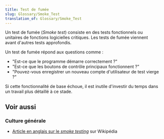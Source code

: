 ```yaml
---
title: Test de fumée
slug: Glossary/Smoke_Test
translation_of: Glossary/Smoke_Test
---
```


Un test de fumée (_Smoke test_) consiste en des tests fonctionnels ou unitaires de fonctions logicielles critiques. Les tests de fumée viennent avant d'autres tests approfondis.

Un test de fumée répond aux questions comme :

- "Est-ce que le programme démarre correctement ?"
- "Est-ce que les boutons de contrôle principaux fonctionnent ?"
- "Pouvez-vous enregistrer un nouveau compte d'utilisateur de test vierge ?"

Si cette fonctionnalité de base échoue, il est inutile d'investir du temps dans un travail plus détaillé à ce stade.

## Voir aussi

### Culture générale

- [Article en anglais sur le <i lang="en">smoke testing</i>](<https://en.wikipedia.org/wiki/Smoke_testing_(software)>) sur Wikipédia
